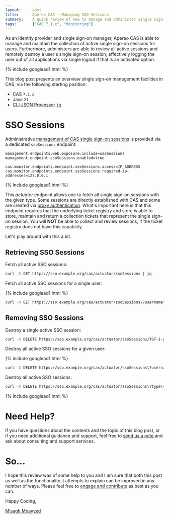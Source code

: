 ```yaml
---
layout:     post
title:      Apereo CAS - Managing SSO Sessions
summary:    A quick review of how to manage and administer single sign-on sessions in Apereo CAS via dedicated endpoints, to view and delete active user sessions.
tags:       ["CAS 7.1.x", "Monitoring"]
---
```


As an identity provider and single sign-on manager, Apereo CAS is able to manage and maintain the collection of active single sign-on sessions for users. Furthermore, administers are able to review all active sessions and remotely destroy a user's single sign-on session, effectively logging the user out of all applications via single logout if that is an activated option. 

{% include googlead1.html  %}

This blog post presents an overview single sign-on management facilities in CAS, via the following starting position:

- CAS `7.1.x`
- Java `21`
- [CLI JSON Processor `jq`](https://stedolan.github.io/jq/)

# SSO Sessions

Administrative [management of CAS single sign-on sessions][ssosessions] is provided via a dedicated `ssoSessions` endpoint:

```properties
management.endpoints.web.exposure.include=ssoSessions
management.endpoint.ssoSessions.enabled=true

cas.monitor.endpoints.endpoint.ssoSessions.access=IP_ADDRESS
cas.monitor.endpoints.endpoint.ssoSessions.required-ip-addresses=127.0.0.1
```

{% include googlead1.html  %}

This *actuator* endpoint allows one to fetch all single sign-on sessions with the given type. Some sessions are directly established with CAS and some are created via [proxy authentication][casprotocol]. What's important here is that this endpoint requires that the underlying ticket registry and store is able to store, maintain and return a collection tickets that represent the single sign-on session. You will **NOT** be able to collect and review sessions, if the ticket registry does not have this capability.

Let's play around with this a bit.

## Retrieving SSO Sessions

Fetch all active SSO sessions:

```bash
curl -X GET https://sso.example.org/cas/actuator/ssoSessions | jq
```

Fetch all active SSO sessions for a single user:

{% include googlead1.html  %}

```bash
curl -X GET https://sso.example.org/cas/actuator/ssoSessions\?username\=casuser | jq
```

## Removing SSO Sessions

Destroy a single active SSO session:

```bash
curl -X DELETE https://sso.example.org/cas/actuator/ssoSessions/TGT-1-g2tM-TMc  | jq
```

Destroy all active SSO sessions for a given user:

{% include googlead1.html  %}

```bash
curl -X DELETE https://sso.example.org/cas/actuator/ssoSessions\?username\=casuser | jq
```

Destroy all active SSO sessions:

```bash
curl -X DELETE https://sso.example.org/cas/actuator/ssoSessions\?type\=ALL | jq
```

{% include googlead1.html  %}

# Need Help?

If you have questions about the contents and the topic of this blog post, or if you need additional guidance and support, feel free to [send us a note ](/#contact-section-header) and ask about consulting and support services.

# So...

I hope this review was of some help to you and I am sure that both this post as well as the functionality it attempts to explain can be improved in any number of ways. Please feel free to [engage and contribute][contribguide] as best as you can.

Happy Coding,

[Misagh Moayyed](https://fawnoos.com)

[ssosessions]: https://apereo.github.io/cas/7.1.x/authentication/Configuring-SSO.html
[casprotocol]: https://apereo.github.io/cas/7.1.x/protocol/CAS-Protocol.html
[contribguide]: https://apereo.github.io/cas/developer/Contributor-Guidelines.html